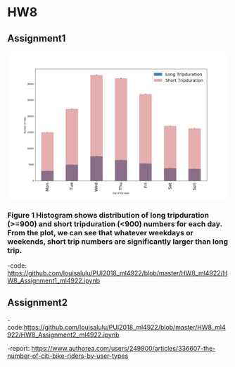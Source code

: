 # HW8

## Assignment1
![Alt text](Citi_bike.png)

### Figure 1 Histogram shows distribution of long tripduration (>=900) and short tripduration (<900) numbers for each day. From the plot, we can see that whatever weekdays or weekends, short trip numbers are significantly larger than long trip.

-code: https://github.com/louisalulu/PUI2018_ml4922/blob/master/HW8_ml4922/HW8_Assignment1_ml4922.ipynb

## Assignment2

-code:https://github.com/louisalulu/PUI2018_ml4922/blob/master/HW8_ml4922/HW8_Assignment2_ml4922.ipynb

-report: https://www.authorea.com/users/249900/articles/336607-the-number-of-citi-bike-riders-by-user-types
